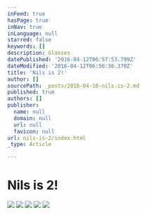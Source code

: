 ```yaml
---
inFeed: true
hasPage: true
inNav: true
inLanguage: null
starred: false
keywords: []
description: Glasses
datePublished: '2016-04-12T06:57:53.799Z'
dateModified: '2016-04-12T06:56:36.370Z'
title: 'Nils is 2!'
author: []
sourcePath: _posts/2016-04-10-nils-is-2.md
published: true
authors: []
publisher:
  name: null
  domain: null
  url: null
  favicon: null
url: nils-is-2/index.html
_type: Article

---
```

# Nils is 2!
![](https://the-grid-user-content.s3-us-west-2.amazonaws.com/b07c3370-8282-4ee1-b443-40d2b72e7577.jpg)
![](https://the-grid-user-content.s3-us-west-2.amazonaws.com/a77dd2cc-1204-4852-a271-bcb0dd138ec1.jpg)
![](https://s3-us-west-2.amazonaws.com/the-grid-img/p/22b724fd05521e972986c9a874309fb904a12cbe.jpg)
![](https://s3-us-west-2.amazonaws.com/the-grid-img/p/39f234b6dbe0ff1aa7aaa29c5efe46216100eb2c.jpg)
![](https://the-grid-user-content.s3-us-west-2.amazonaws.com/4a319018-e097-4c4b-8e71-e3d748ca9240.jpg)